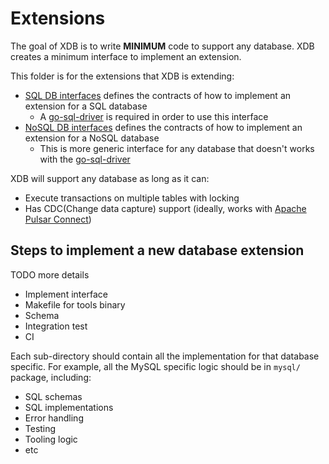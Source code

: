 # Extensions

The goal of XDB is to write **MINIMUM** code to support any database. XDB creates a minimum interface to implement an extension.

This folder is for the extensions that XDB is extending:
* [SQL DB interfaces](./sql_db_interfaces.go) defines the contracts of how to implement an extension for a SQL database
  * A [go-sql-driver](https://github.com/golang/go/wiki/SQLDrivers) is required in order to use this interface 
* [NoSQL DB interfaces](./nosql_db_interfaces.go) defines the contracts of how to implement an extension for a NoSQL database
  * This is more generic interface for any database that doesn't works with the [go-sql-driver](https://github.com/golang/go/wiki/SQLDrivers) 


XDB will support any database as long as it can:
* Execute transactions on multiple tables with locking
* Has CDC(Change data capture) support (ideally, works with [Apache Pulsar Connect](https://pulsar.apache.org/docs/3.1.x/io-cdc-debezium/))

## Steps to implement a new database extension
TODO more details
* Implement interface
* Makefile for tools binary
* Schema
* Integration test
* CI

Each sub-directory should contain all the implementation for that database specific. For example, all the MySQL specific
logic should be in `mysql/` package, including:
* SQL schemas
* SQL implementations
* Error handling
* Testing
* Tooling logic
* etc